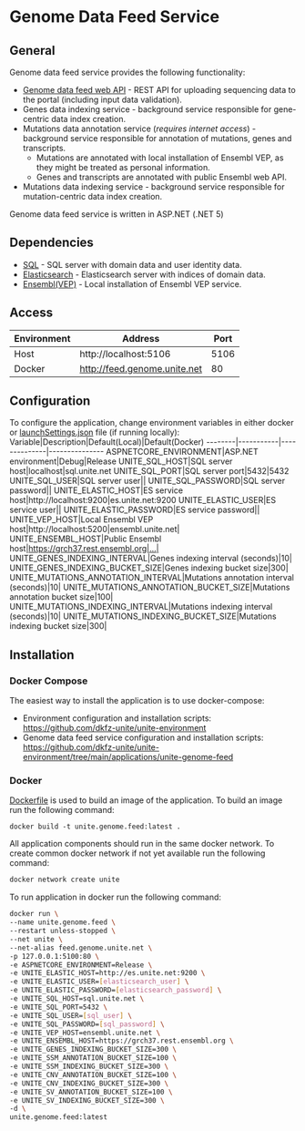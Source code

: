 # Genome Data Feed Service

## General
Genome data feed service provides the following functionality:
- [Genome data feed web API](https://github.com/dkfz-unite/unite-genome-feed/blob/main/Docs/api.md) - REST API for uploading sequencing data to the portal (including input data validation).
- Genes data indexing service - background service responsible for gene-centric data index creation.
- Mutations data annotation service (_requires internet access_) - background service responsible for annotation of mutations, genes and transcripts.
  - Mutations are annotated with local installation of Ensembl VEP, as they might be treated as personal information.
  - Genes and transcripts are annotated with public Ensembl web API.
- Mutations data indexing service - background service responsible for mutation-centric data index creation.

Genome data feed service is written in ASP.NET (.NET 5)

## Dependencies
- [SQL](https://github.com/dkfz-unite/unite-environment/tree/main/programs/postgresql) - SQL server with domain data and user identity data.
- [Elasticsearch](https://github.com/dkfz-unite/unite-environment/tree/main/programs/elasticsearch) - Elasticsearch server with indices of domain data.
- [Ensembl(VEP)](https://github.com/dkfz-unite/unite-environment/tree/main/applications/unite-vep) - Local installation of Ensembl VEP service.

## Access
Environment|Address|Port
-----------|-------|----
Host|http://localhost:5106|5106
Docker|http://feed.genome.unite.net|80

## Configuration
To configure the application, change environment variables in either docker or [launchSettings.json](https://github.com/dkfz-unite/unite-genome-feed/blob/main/Unite.Genome.Feed.Web/Properties/launchSettings.json) file (if running locally):
Variable|Description|Default(Local)|Default(Docker)
--------|-----------|--------------|---------------
ASPNETCORE_ENVIRONMENT|ASP.NET environment|Debug|Release
UNITE_SQL_HOST|SQL server host|localhost|sql.unite.net
UNITE_SQL_PORT|SQL server port|5432|5432
UNITE_SQL_USER|SQL server user||
UNITE_SQL_PASSWORD|SQL server password||
UNITE_ELASTIC_HOST|ES service host|http://localhost:9200|es.unite.net:9200
UNITE_ELASTIC_USER|ES service user||
UNITE_ELASTIC_PASSWORD|ES service password||
UNITE_VEP_HOST|Local Ensembl VEP host|http://localhost:5200|ensembl.unite.net|
UNITE_ENSEMBL_HOST|Public Ensembl host|https://grch37.rest.ensembl.org|...|
UNITE_GENES_INDEXING_INTERVAL|Genes indexing interval (seconds)|10|
UNITE_GENES_INDEXING_BUCKET_SIZE|Genes indexing bucket size|300|
UNITE_MUTATIONS_ANNOTATION_INTERVAL|Mutations annotation interval (seconds)|10|
UNITE_MUTATIONS_ANNOTATION_BUCKET_SIZE|Mutations annotation bucket size|100|
UNITE_MUTATIONS_INDEXING_INTERVAL|Mutations indexing interval (seconds)|10|
UNITE_MUTATIONS_INDEXING_BUCKET_SIZE|Mutations indexing bucket size|300|

## Installation

### Docker Compose
The easiest way to install the application is to use docker-compose:
- Environment configuration and installation scripts: https://github.com/dkfz-unite/unite-environment
- Genome data feed service configuration and installation scripts: https://github.com/dkfz-unite/unite-environment/tree/main/applications/unite-genome-feed

### Docker
[Dockerfile](https://github.com/dkfz-unite/unite-genome-feed/blob/main/Dockerfile) is used to build an image of the application.
To build an image run the following command:
```
docker build -t unite.genome.feed:latest .
```

All application components should run in the same docker network.
To create common docker network if not yet available run the following command:
```bash
docker network create unite
```

To run application in docker run the following command:
```bash
docker run \
--name unite.genome.feed \
--restart unless-stopped \
--net unite \
--net-alias feed.genome.unite.net \
-p 127.0.0.1:5100:80 \
-e ASPNETCORE_ENVIRONMENT=Release \
-e UNITE_ELASTIC_HOST=http://es.unite.net:9200 \
-e UNITE_ELASTIC_USER=[elasticsearch_user] \
-e UNITE_ELASTIC_PASSWORD=[elasticsearch_password] \
-e UNITE_SQL_HOST=sql.unite.net \
-e UNITE_SQL_PORT=5432 \
-e UNITE_SQL_USER=[sql_user] \
-e UNITE_SQL_PASSWORD=[sql_password] \
-e UNITE_VEP_HOST=ensembl.unite.net \
-e UNITE_ENSEMBL_HOST=https://grch37.rest.ensembl.org \
-e UNITE_GENES_INDEXING_BUCKET_SIZE=300 \
-e UNITE_SSM_ANNOTATION_BUCKET_SIZE=100 \
-e UNITE_SSM_INDEXING_BUCKET_SIZE=300 \
-e UNITE_CNV_ANNOTATION_BUCKET_SIZE=100 \
-e UNITE_CNV_INDEXING_BUCKET_SIZE=300 \
-e UNITE_SV_ANNOTATION_BUCKET_SIZE=100 \
-e UNITE_SV_INDEXING_BUCKET_SIZE=300 \
-d \
unite.genome.feed:latest
```
